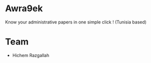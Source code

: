 # Awra9ek
Know your administrative papers in one simple click ! (Tunisia based)

# Team
* Hichem Razgallah
